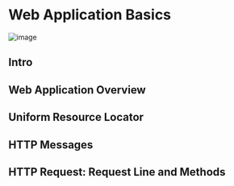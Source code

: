 # Web Application Basics
![image](https://github.com/user-attachments/assets/23734549-2efa-4165-aee2-83a8741200ec)

## Intro
## Web Application Overview
## Uniform Resource Locator
## HTTP Messages
## HTTP Request: Request Line and Methods
